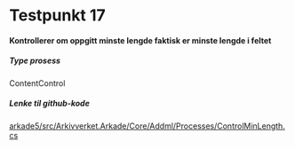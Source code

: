 # Testpunkt 17
#### Kontrollerer om oppgitt minste lengde faktisk er minste lengde i feltet

<Beskrivelse/>

##### Type prosess
ContentControl

##### Lenke til github-kode
[arkade5/src/Arkivverket.Arkade/Core/Addml/Processes/ControlMinLength.cs](https://github.com/arkivverket/arkade5/blob/master/src/Arkivverket.Arkade/Core/Addml/Processes/ControlMinLength.cs)
